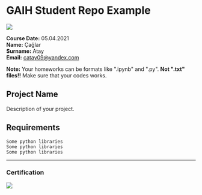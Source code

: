 # GAIH Student Repo Example
![](img/newlogo.png)

**Course Date:** 05.04.2021  
**Name:** Çağlar  
**Surname:** Atay  
**Email:** catay09@yandex.com  

**Note:** Your homeworks can be formats like ".ipynb" and ".py". **Not ".txt" files!!** Make sure that your codes works.  

## Project Name
Description of your project.

## Requirements
```
Some python libraries
Some python libraries
Some python libraries
```
---

### Certification
![](img/TopLearnerCertificate.png)

